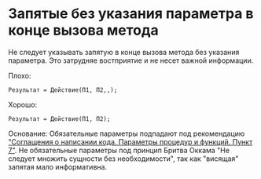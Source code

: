 # Запятые без указания параметра в конце вызова метода

Не следует указывать запятую в конце вызова метода без указания параметра. Это затрудняе востприятие и не несет важной информации.

Плохо:

```bsl
Результат = Действие(П1, П2,,);
```

Хорошо:

```bsl
Результат = Действие(П1, П2);
```

Основание:
Обязательные параметры подпадают под рекомендацию ["Соглащения о написании кода. Параметры процедур и функций. Пункт 7"](https://its.1c.ru/db/v8std#content:640:hdoc).
Не обязательные параметры под принцип Бритва Оккама "Не следует множить сущности без необходимости", так как "висящая" запятая мало информативна.
